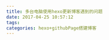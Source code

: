 ```yaml
---
title: 多台电脑使用hexo更新博客遇到的问题
date: 2017-04-25 10:57:12
tags:
categories: hexo+githubPage搭建博客
---
```



